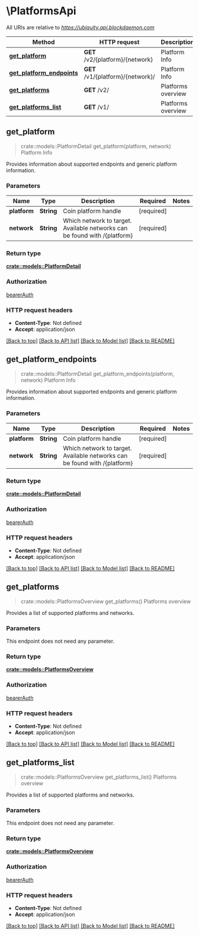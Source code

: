 # \PlatformsApi

All URIs are relative to *https://ubiquity.api.blockdaemon.com*

Method | HTTP request | Description
------------- | ------------- | -------------
[**get_platform**](PlatformsApi.md#get_platform) | **GET** /v2/{platform}/{network} | Platform Info
[**get_platform_endpoints**](PlatformsApi.md#get_platform_endpoints) | **GET** /v1/{platform}/{network}/ | Platform Info
[**get_platforms**](PlatformsApi.md#get_platforms) | **GET** /v2/ | Platforms overview
[**get_platforms_list**](PlatformsApi.md#get_platforms_list) | **GET** /v1/ | Platforms overview



## get_platform

> crate::models::PlatformDetail get_platform(platform, network)
Platform Info

Provides information about supported endpoints and generic platform information. 

### Parameters


Name | Type | Description  | Required | Notes
------------- | ------------- | ------------- | ------------- | -------------
**platform** | **String** | Coin platform handle | [required] |
**network** | **String** | Which network to target. Available networks can be found with /{platform} | [required] |

### Return type

[**crate::models::PlatformDetail**](platform_detail.md)

### Authorization

[bearerAuth](../README.md#bearerAuth)

### HTTP request headers

- **Content-Type**: Not defined
- **Accept**: application/json

[[Back to top]](#) [[Back to API list]](../README.md#documentation-for-api-endpoints) [[Back to Model list]](../README.md#documentation-for-models) [[Back to README]](../README.md)


## get_platform_endpoints

> crate::models::PlatformDetail get_platform_endpoints(platform, network)
Platform Info

Provides information about supported endpoints and generic platform information. 

### Parameters


Name | Type | Description  | Required | Notes
------------- | ------------- | ------------- | ------------- | -------------
**platform** | **String** | Coin platform handle | [required] |
**network** | **String** | Which network to target. Available networks can be found with /{platform} | [required] |

### Return type

[**crate::models::PlatformDetail**](platform_detail.md)

### Authorization

[bearerAuth](../README.md#bearerAuth)

### HTTP request headers

- **Content-Type**: Not defined
- **Accept**: application/json

[[Back to top]](#) [[Back to API list]](../README.md#documentation-for-api-endpoints) [[Back to Model list]](../README.md#documentation-for-models) [[Back to README]](../README.md)


## get_platforms

> crate::models::PlatformsOverview get_platforms()
Platforms overview

Provides a list of supported platforms and networks. 

### Parameters

This endpoint does not need any parameter.

### Return type

[**crate::models::PlatformsOverview**](platforms_overview.md)

### Authorization

[bearerAuth](../README.md#bearerAuth)

### HTTP request headers

- **Content-Type**: Not defined
- **Accept**: application/json

[[Back to top]](#) [[Back to API list]](../README.md#documentation-for-api-endpoints) [[Back to Model list]](../README.md#documentation-for-models) [[Back to README]](../README.md)


## get_platforms_list

> crate::models::PlatformsOverview get_platforms_list()
Platforms overview

Provides a list of supported platforms and networks. 

### Parameters

This endpoint does not need any parameter.

### Return type

[**crate::models::PlatformsOverview**](platforms_overview.md)

### Authorization

[bearerAuth](../README.md#bearerAuth)

### HTTP request headers

- **Content-Type**: Not defined
- **Accept**: application/json

[[Back to top]](#) [[Back to API list]](../README.md#documentation-for-api-endpoints) [[Back to Model list]](../README.md#documentation-for-models) [[Back to README]](../README.md)

